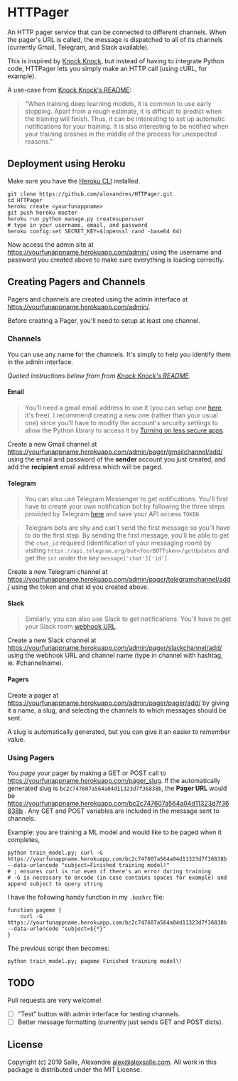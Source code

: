 # HTTPager

An HTTP pager service that can be connected to different channels. When the pager's URL is called, the message is dispatched to all of its channels (currently Gmail, Telegram, and Slack available).

This is inspired by [Knock Knock](https://github.com/huggingface/knockknock), but instead of having to integrate Python code, HTTPager lets you simply make an HTTP call (using cURL, for example).

A use-case from [Knock Knock's README](https://github.com/huggingface/knockknock): 
>"When training deep learning models, it is common to use early stopping. Apart from a rough estimate, it is difficult to predict when the training will finish. Thus, it can be interesting to set up automatic notifications for your training. It is also interesting to be notified when your training crashes in the middle of the process for unexpected reasons."

## Deployment using Heroku

Make sure you have the [Heroku CLI](https://devcenter.heroku.com/articles/getting-started-with-python#set-up) installed.

```
git clone https://github.com/alexandres/HTTPager.git
cd HTTPager
heroku create <yourfunappname>
git push heroku master
heroku run python manage.py createsuperuser
# type in your username, email, and password
heroku config:set SECRET_KEY=$(openssl rand -base64 64)
```

Now access the admin site at https://yourfunappname.herokuapp.com/admin/ using the username and password you created above to make sure everything is loading correctly.

## Creating Pagers and Channels

Pagers and channels are created using the admin interface  at https://yourfunappname.herokuapp.com/admin/.

Before creating a Pager, you'll need to setup at least one channel. 

### Channels

You can use any name for the channels. It's simply to help you identify them in the admin interface.

*Quoted instructions below from from [Knock Knock's README](https://github.com/huggingface/knockknock)*.

#### Email

> You'll need a gmail email address to use it (you can setup one [here](https://accounts.google.com), it's free). I recommend creating a new one (rather than your usual one) since you'll have to modify the account's security settings to allow the Python library to access it by [Turning on less secure apps](https://devanswers.co/allow-less-secure-apps-access-gmail-account/).

Create a new Gmail channel at https://yourfunappname.herokuapp.com/admin/pager/gmailchannel/add/ using the email and password of the **sender** account you just created, and add the **recipient** email address which will be paged.

#### Telegram

> You can also use Telegram Messenger to get notifications. You'll first have to create your own notification bot by following the three steps provided by Telegram [here](https://core.telegram.org/bots#6-botfather) and save your API access `TOKEN`.

>Telegram bots are shy and can't send the first message so you'll have to do the first step. By sending the first message, you'll be able to get the `chat_id` required (identification of your messaging room) by visiting `https://api.telegram.org/bot<YourBOTToken>/getUpdates` and get the `int` under the key `message['chat']['id']`.

Create a new Telegram channel at https://yourfunappname.herokuapp.com/admin/pager/telegramchannel/add/ using the token and chat id you created above.

#### Slack

> Similarly, you can also use Slack to get notifications. You'll have to get your Slack room [webhook URL](https://api.slack.com/incoming-webhooks#create_a_webhook).

Create a new Slack channel at https://yourfunappname.herokuapp.com/admin/pager/slackchannel/add/ using the webhook URL and channel name (type in channel with hashtag, ie. #channelname). 

#### Pagers

Create a pager at https://yourfunappname.herokuapp.com/admin/pager/pager/add/ by giving it a name, a slug, and selecting the channels to which messages should be sent.

A slug is automatically generated, but you can give it an easier to remember value. 

### Using Pagers

You *page* your pager by making a GET or POST call to https://yourfunappname.herokuapp.com/pager_slug. If the automatically generated slug is `bc2c747607a564a04d11323d7f36838b`, the **Pager URL** would be https://yourfunappname.herokuapp.com/bc2c747607a564a04d11323d7f36838b . Any GET and POST variables are included in the message sent to channels.

Example: you are training a ML model and would like to be paged when it completes,

```
python train_model.py; curl -G https://yourfunappname.herokuapp.com/bc2c747607a564a04d11323d7f36838b --data-urlencode "subject=Finished training model!"
# ; ensures curl is run even if there's an error during training
# -G is necessary to encode (in case contains spaces for example) and append subject to query string
```

I have the following handy function in my `.bashrc` file:

```
function pageme {
    curl -G https://yourfunappname.herokuapp.com/bc2c747607a564a04d11323d7f36838b --data-urlencode "subject=${*}"
}
```

The previous script then becomes:

```
python train_model.py; pageme Finished training model\!
```

## TODO

Pull requests are very welcome!

- [ ] "Test" button with admin interface for testing channels.
- [ ] Better message formatting (currently just sends GET and POST dicts).

## License

Copyright (c) 2019 Salle, Alexandre <alex@alexsalle.com>. All work in this package is distributed under the MIT License.

